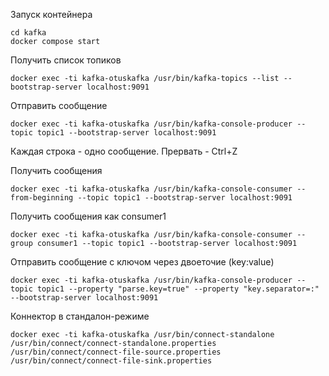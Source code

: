 Запуск контейнера
```shell
cd kafka
docker compose start
```

Получить список топиков
```shell
docker exec -ti kafka-otuskafka /usr/bin/kafka-topics --list --bootstrap-server localhost:9091
```

Отправить сообщение
```shell
docker exec -ti kafka-otuskafka /usr/bin/kafka-console-producer --topic topic1 --bootstrap-server localhost:9091
```
Каждая строка - одно сообщение. Прервать - Ctrl+Z

Получить сообщения
```shell
docker exec -ti kafka-otuskafka /usr/bin/kafka-console-consumer --from-beginning --topic topic1 --bootstrap-server localhost:9091 
```

Получить сообщения как consumer1
```shell
docker exec -ti kafka-otuskafka /usr/bin/kafka-console-consumer --group consumer1 --topic topic1 --bootstrap-server localhost:9091 
```

Отправить сообщение c ключом через двоеточие (key:value)
```shell
docker exec -ti kafka-otuskafka /usr/bin/kafka-console-producer --topic topic1 --property "parse.key=true" --property "key.separator=:" --bootstrap-server localhost:9091
```

Коннектор в стандалон-режиме
```shell
docker exec -ti kafka-otuskafka /usr/bin/connect-standalone /usr/bin/connect/connect-standalone.properties /usr/bin/connect/connect-file-source.properties /usr/bin/connect/connect-file-sink.properties
```
